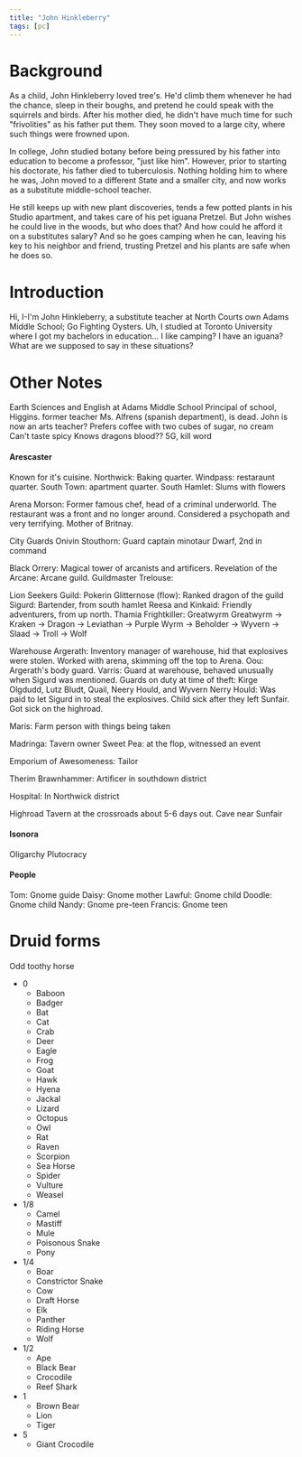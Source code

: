 ```yaml
---
title: "John Hinkleberry"
tags: [pc]
---
```

# Background
As a child, John Hinkleberry loved tree's. He'd climb them whenever he had the chance, sleep in their boughs, and pretend he could speak with the squirrels and birds. After his mother died, he didn't have much time for such "frivolities" as his father put them. They soon moved to a large city, where such things were frowned upon.

In college, John studied botany before being pressured by his father into education to become a professor, "just like him". However, prior to starting his doctorate, his father died to tuberculosis. Nothing holding him to where he was, John moved to a different State and a smaller city, and now works as a substitute middle-school teacher.

He still keeps up with new plant discoveries, tends a few potted plants in his Studio apartment, and takes care of his pet iguana Pretzel. But John wishes he could live in the woods, but who does that?  And how could he afford it on a substitutes salary? And so he goes camping when he can, leaving his key to his neighbor and friend, trusting Pretzel and his plants are safe when he does so.

# Introduction
Hi, I-I'm John Hinkleberry, a substitute teacher at North Courts own Adams Middle School; Go Fighting Oysters. Uh, I studied at Toronto University where I got my bachelors in education... I like camping? I have an iguana? What are we supposed to say in these situations?

# Other Notes
Earth Sciences and English at Adams Middle School
Principal of school, Higgins.
former teacher Ms. Alfrens (spanish department), is dead.
John is now an arts teacher?
Prefers coffee with two cubes of sugar, no cream
Can't taste spicy
Knows dragons blood??
5G, kill word
#### Arescaster
Known for it's cuisine.
Northwick: Baking quarter.
Windpass: restaraunt quarter.
South Town: apartment quarter.
South Hamlet: Slums with flowers

Arena Morson: Former famous chef, head of a criminal underworld. The restaurant was a front and no longer around. Considered a psychopath and very terrifying. Mother of Britnay.

City Guards
Onivin Stouthorn: Guard captain minotaur
Dwarf, 2nd in command

Black Orrery: Magical tower of arcanists and artificers.
Revelation of the Arcane: Arcane guild.
Guildmaster Trelouse:

Lion Seekers Guild:
Pokerin Glitternose (flow): Ranked dragon of the guild
Sigurd: Bartender, from south hamlet
Reesa and Kinkaid: Friendly adventurers, from up north.
Thamia Frightkiller: Greatwyrm
Greatwyrm -> Kraken -> Dragon -> Leviathan -> Purple Wyrm -> Beholder -> Wyvern -> Slaad -> Troll -> Wolf

Warehouse
Argerath: Inventory manager of warehouse, hid that explosives were stolen. Worked with arena, skimming off the top to Arena.
Oou: Argerath's body guard.
Varris: Guard at warehouse, behaved unusually when Sigurd was mentioned.
Guards on duty at time of theft: Kirge Olgdudd, Lutz Bludt, Quail, Neery Hould, and Wyvern
Nerry Hould: Was paid to let Sigurd in to steal the explosives. Child sick after they left Sunfair. Got sick on the highroad.

Maris: Farm person with things being taken

Madringa: Tavern owner
Sweet Pea: at the flop, witnessed an event

Emporium of Awesomeness: Tailor

Therim Brawnhammer: Artificer in southdown district

Hospital: In Northwick district


Highroad
Tavern at the crossroads about 5-6 days out.
Cave near Sunfair

#### Isonora
Oligarchy
Plutocracy

#### People
Tom: Gnome guide
Daisy: Gnome mother
Lawful: Gnome child
Doodle: Gnome child
Nandy: Gnome pre-teen
Francis: Gnome teen

# Druid forms
 Odd toothy horse
 
 - 0
	- Baboon
	- Badger
	- Bat
	- Cat
	- Crab
	- Deer
	- Eagle
	- Frog
	- Goat
	- Hawk
	- Hyena
	- Jackal
	- Lizard
	- Octopus
	- Owl
	- Rat
	- Raven
	- Scorpion
	- Sea Horse
	- Spider
	- Vulture
	- Weasel
- 1/8
	- Camel
	- Mastiff
	- Mule
	- Poisonous Snake
	- Pony
- 1/4
	- Boar
	- Constrictor Snake
	- Cow
	- Draft Horse
	- Elk
	- Panther
	- Riding Horse
	- Wolf
- 1/2
	- Ape
	- Black Bear
	- Crocodile
	- Reef Shark
- 1
	- Brown Bear
	- Lion
	- Tiger
- 5
	- Giant Crocodile
